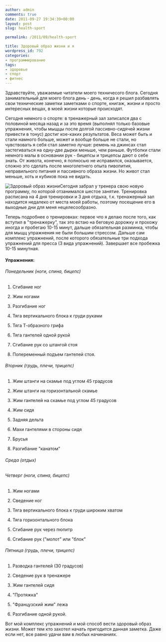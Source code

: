 ```yaml
---
author: admin
comments: true
date: 2011-09-27 19:34:39+00:00
layout: post
slug: health-sport

permalink: /2011/09/health-sport

title: Здоровый образ жизни и я
wordpress_id: 792
categories:
- программирование
tags:
- здоровье
- спорт
- фитнес
---
```


Здравствуйте, уважаемые читатели моего техничесого блога. Сегодня занимательный для моего блога день - день, когда я решил разбавлять свои технические заметки заметками о спорте, книгаж, жизни и просто интересных вещах, в моей жизни которые происходят. 





Сегодня немного о спорте: в тренажерный зал записался два с половиной месяца назад и за это время (выполнял только базовые упражнения, чтобы мыщцы после долгой пассивно-сидячей жизни привести в тонус) достиг кое-каких результатов. Веса может быть и стали намного больше, может и вообще больше не стали, но чувствовать я себя стал заметно лучше: ремень на джинсах стал застегиваться на одну-две дырки меньше, чем раньше. Футболки стали немного малы в основании рук - бицепсы и трицепсы дают о себе знать. От живота, конечно, я полносью не исправился, оказывается, сложно это сделать после многолетнего опыта пивопития, неправильного питания и пассивного образа жизни. Но живот стал меньше, хоть и кубиков пока не видать. 


<!-- more -->


![Здоровый образ жизни](http://vredniy.ru/wp-content/uploads/2011/09/healthy_skin_healthy_lifestyle-300x200.jpg)Сегодня забрал у тренера свою новую программу, по которой отзанимался шестое занятие. Тренировка расписана на 4 дня тренировки и 3 дня отдыха, т.к. тренажерный зал находится недалеко от места моей работы, поэтому посещение его в выходные дни для меня нецелесообразно. 





Теперь подробнее о тренировках: первое что я делаю после того, как вступил в "тренажерку", так это встаю на беговую дорожку и прохожу иногда и пробегаю 10-15 минут, дальше обязательная разминка, чтобы для мыщц упражнения не были большим стрессом. Дальше сам комплекс упражнений, после которого обязательные три подхода упражнений для пресса (3 вида упражнений). Завершает все пробежка 10-15 минутная.





#### Упражнения:





###### Понедельник (ноги, спина, бицепс)







  1. Сгибание ног


  2. Жим ногами


  3. Разгибание ног


  4. Тяга вертикального блока к груди руками


  5. Тяга Т-образного грифа


  6. Тяга гантелей одной рукой


  7. Сгибание рук со штангой стоя


  8. Попеременный подъем гантелей стоя.





###### Вторник (грудь, плечи, трицепс)







  1. Жим штанги на скамье под углом 45 градусов


  2. Жим штанги на горизонтальной скамье


  3. Жим гантелей на скамье под углом 45 градусов


  4. Жим сидя


  5. Задняя дельта


  6. Махи гантелями в стороны сидя


  7. Брусья


  8. Разгибание "канатом"





###### Среда (отдых)





###### Четверг (ноги, спина, бицепс)







  1. Жим ногами


  2. Сведение ног


  3. Тяга вертикального блока к груди широким хватом


  4. Тяга горизонтального блока


  5. Сгибание рук через пюпитр


  6. Сгибание рук ("молот" или "блок"





###### Пятница (грудь, плечи, трицепс)







  1. Разводка гантелей (30 градусов)


  2. Сведение рук в тренажере


  3. Жим гантелей сидя


  4. "Протяжка"


  5. "Французский жим" лежа


  6. Разгибание одной рукой.





Вот мой комплекс упражнений и мой способ вести здоровый образ жизни. Может тем кто захотел начать пригодится данная заметка. Даже если нет, все равно удачи вам в любых начинаниях. 




